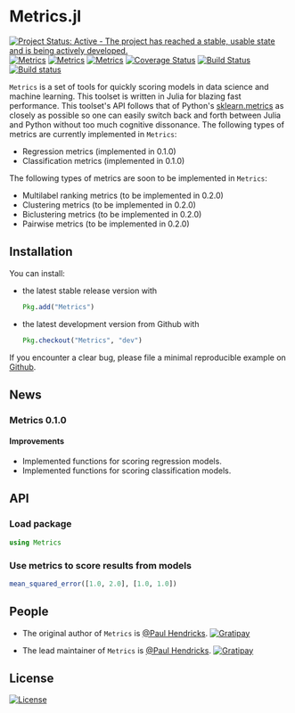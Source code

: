 Metrics.jl
======

[![Project Status: Active - The project has reached a stable, usable state and is being actively developed.](http://www.repostatus.org/badges/0.1.0/active.svg)](http://www.repostatus.org/#active)
[![Metrics](http://pkg.julialang.org/badges/Metrics_0.3.svg)](http://pkg.julialang.org/?pkg=Metrics&ver=0.3)
[![Metrics](http://pkg.julialang.org/badges/Metrics_0.4.svg)](http://pkg.julialang.org/?pkg=Metrics&ver=0.4)
[![Metrics](http://pkg.julialang.org/badges/Metrics_0.4.svg)](http://pkg.julialang.org/?pkg=Metrics&ver=0.5)
[![Coverage Status](https://coveralls.io/repos/paulhendricks/Metrics.jl/badge.svg?branch=master&service=github)](https://coveralls.io/github/paulhendricks/Metrics.jl?branch=master)
[![Build Status](https://travis-ci.org/paulhendricks/Metrics.jl.svg?branch=master)](https://travis-ci.org/paulhendricks/Metrics.jl)
[![Build status](https://ci.appveyor.com/api/projects/status/56u32eosqom801ht?svg=true)](https://ci.appveyor.com/project/paulhendricks/metrics-jl)

`Metrics` is a set of tools for quickly scoring models in data science and machine learning. This toolset is written in Julia for blazing fast performance. This toolset's API follows that of Python's [sklearn.metrics](http://scikit-learn.org/stable/modules/classes.html#sklearn-metrics-metrics) as closely as possible so one can easily switch back and forth between Julia and Python without too much cognitive dissonance. The following types of metrics are currently implemented in `Metrics`:

-   Regression metrics (implemented in 0.1.0)
-   Classification metrics (implemented in 0.1.0)

The following types of metrics are soon to be implemented in `Metrics`:

-   Multilabel ranking metrics (to be implemented in 0.2.0)
-   Clustering metrics (to be implemented in 0.2.0)
-   Biclustering metrics (to be implemented in 0.2.0)
-   Pairwise metrics (to be implemented in 0.2.0)

Installation
------------

You can install:

-   the latest stable release version with

    ``` julia
    Pkg.add("Metrics")
    ```

-   the latest development version from Github with

    ``` julia
    Pkg.checkout("Metrics", "dev")
    ```

If you encounter a clear bug, please file a minimal reproducible example on [Github](https://github.com/paulhendricks/Metrics.jl/issues).

News
----

### Metrics 0.1.0

#### Improvements

-   Implemented functions for scoring regression models.
-   Implemented functions for scoring classification models.

API
---

### Load package

``` julia
using Metrics
```

### Use metrics to score results from models

``` julia
mean_squared_error([1.0, 2.0], [1.0, 1.0])
```

People
------

-   The original author of `Metrics` is [@Paul Hendricks](<https://github.com/paulhendricks>). [![Gratipay](https://img.shields.io/gratipay/JSFiddle.svg)](https://gratipay.com/~paulhendricks/)

-   The lead maintainer of `Metrics` is [@Paul Hendricks](<https://github.com/paulhendricks>). [![Gratipay](https://img.shields.io/gratipay/JSFiddle.svg)](https://gratipay.com/~paulhendricks/)

License
-------

[![License](http://img.shields.io/:license-MIT-blue.svg)](https://github.com/paulhendricks/Metrics.jl/blob/master/LICENSE.md)
